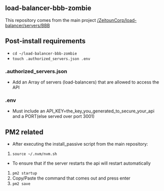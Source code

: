 ## load-balancer-bbb-zombie
This repository comes from the main project [/ZeitounCorp/load-balancer/servers/BBB](https://github.com/ZeitounCorp/load-balancer)

## Post-install requirements
- ```cd ~/load-balancer-bbb-zombie```
- ```touch .authorized_servers.json .env```

### .authorized_servers.json
- Add an Array of servers (load-balancers) that are allowed to access the API

### .env
- Must include an API_KEY=the_key_you_generated_to_secure_your_api and a PORT(else served over port 3001)

## PM2 related
- After executing the install_passive script from the main repository:
1. ```source ~/.nvm/nvm.sh```
- To ensure that if the server restarts the api will restart automatically
1. ```pm2 startup```
2. Copy/Paste the command that comes out and press enter
2. ```pm2 save``` 
